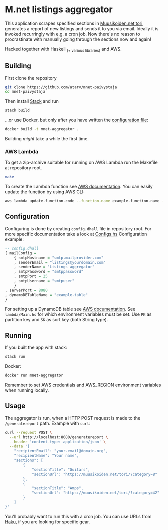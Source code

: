 # M.net listings aggregator

This application scrapes specified sections in [Muusikoiden.net
tori](https://muusikoiden.net/tori/), generates a report of new listings and
sends it to you via email. Ideally it is invoked recurringly with e.g. a cron
job. Now there's no reason to procrastinate with manually going through the
sections now and again!

Hacked together with Haskell <sub>(+ various libraries)</sub> and AWS.

## Building

First clone the repository

```sh
git clone https://github.com/atarv/mnet-paivystaja
cd mnet-paivystaja
```

Then install
[Stack](https://docs.haskellstack.org/en/stable/README/#how-to-install) and
run

```sh
stack build
```

...or use Docker, but only after you have written the [configuration
file](#Configuration):

```sh
docker build -t mnet-aggregator .
```

Building _might_ take a while the first time.

### AWS Lambda

To get a zip-archive suitable for running on AWS Lambda run the Makefile at repository root.

```sh
make
```

To create the Lambda function see [AWS documentation](https://docs.aws.amazon.com/lambda/latest/dg/configuration-function-zip.html).
You can easily update the function by using AWS CLI:

```sh
aws lambda update-function-code --function-name example-function-name --zip-file fileb://build/output/function.zip
```

## Configuration

Configuring is done by creating `config.dhall` file in repository root. For
more specific documentation take a look at [Configs.hs](/src/Configs.hs)
Configuration example:

```haskell
-- config.dhall
{ mailConfig =
    { smtpHostname = "smtp.mailprovider.com"
    , senderEmail = "listings@yourdomain.com"
    , senderName = "Listings aggregator"
    , smtpPassword = "smtppassword"
    , smtpPort = 25
    , smtpUsername = "smtpuser"
    }
, serverPort = 8080
, dynamoDBTableName = "example-table"
}
```

For setting up a DynamoDB table see [AWS documentation](https://docs.aws.amazon.com/amazondynamodb/latest/developerguide/getting-started-step-1.html).
See `lambda/Main.hs` for which environment variables must be set.
Use `PK` as partition key and `SK` as sort key (both String type).

## Running

If you built the app with stack:

```sh
stack run
```

Docker:

```sh
docker run mnet-aggregator
```

Remember to set AWS credentials and AWS_REGION environment variables when running locally.

## Usage

The aggregator is run, when a HTTP POST request is made to the
`/generatereport` path. Example with `curl`:

```sh
curl --request POST \
  --url http://localhost:8080/generatereport \
  --header 'content-type: application/json' \
  --data '{
    "recipientEmail": "your.email@domain.org",
    "recipientName": "Your name",
    "sections": [
        {
            "sectionTitle": "Guitars",
            "sectionUrl": "https://muusikoiden.net/tori/?category=8"
        },
        {
            "sectionTitle": "Amps",
            "sectionUrl": "https://muusikoiden.net/tori/?category=42"
        }
    ]
}'
```

You'll probably want to run this with a cron job. You can use URLs from
[Haku](https://muusikoiden.net/tori/haku.php), if you are looking for
specific gear.